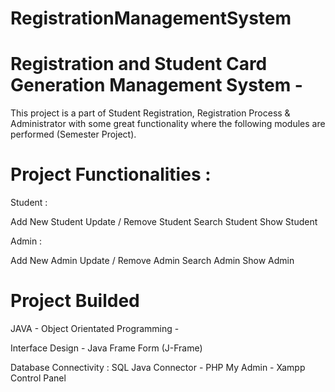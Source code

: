 # RegistrationManagementSystem

# Registration and Student Card Generation Management System - 

This project is a part of Student Registration, Registration Process & Administrator with some great functionality where the following modules are performed (Semester Project). 

# Project Functionalities :

Student :

Add New Student
Update / Remove Student
Search Student
Show Student

Admin :

Add New Admin
Update / Remove Admin
Search Admin
Show Admin

# Project Builded

JAVA - Object Orientated Programming - 

Interface Design - Java Frame Form (J-Frame)

Database Connectivity : SQL Java Connector - PHP My Admin - Xampp Control Panel
